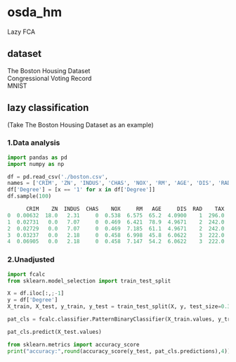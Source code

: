 # osda_hm
Lazy FCA

## dataset
The Boston Housing Dataset  
Congressional Voting Record  
MNIST  

## lazy classification
(Take The Boston Housing Dataset as an example)

### 1.Data analysis

```python
import pandas as pd
import numpy as np

df = pd.read_csv('./boston.csv',
names = ['CRIM', 'ZN', 'INDUS', 'CHAS', 'NOX', 'RM', 'AGE', 'DIS', 'RAD', 'TAX', 'PTRATIO', 'B', 'LSTAT', 'Degree'])
df['Degree'] = [x == '1' for x in df['Degree']]
df.sample(100)
```

```python
      CRIM    ZN  INDUS  CHAS    NOX     RM   AGE     DIS  RAD    TAX  \ ... \ Degree
0  0.00632  18.0   2.31     0  0.538  6.575  65.2  4.0900    1  296.0   ...    True
1  0.02731   0.0   7.07     0  0.469  6.421  78.9  4.9671    2  242.0   ...    False
2  0.02729   0.0   7.07     0  0.469  7.185  61.1  4.9671    2  242.0   ...    True
3  0.03237   0.0   2.18     0  0.458  6.998  45.8  6.0622    3  222.0   ...    True
4  0.06905   0.0   2.18     0  0.458  7.147  54.2  6.0622    3  222.0   ...    False
```

### 2.Unadjusted
```python
import fcalc
from sklearn.model_selection import train_test_split

X = df.iloc[:,;-1]
y = df['Degree']
X_train, X_test, y_train, y_test = train_test_split(X, y, test_size=0.3, random_state=42)

pat_cls = fcalc.classifier.PatternBinaryClassifier(X_train.values, y_train.to_numpy())

pat_cls.predict(X_test.values)

from sklearn.metrics import accuracy_score
print("accuracy:",round(accuracy_score(y_test, pat_cls.predictions),4))
```

